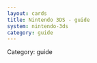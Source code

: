 ```yaml
---
layout: cards
title: Nintendo 3DS - guide
system: nintendo-3ds
category: guide
---
```

<div class="alert alert-secondary mb-4"><span class="i18n innerHTML-category">Category: </span><span class="i18n innerHTML-cat-guide">guide</span></div>

